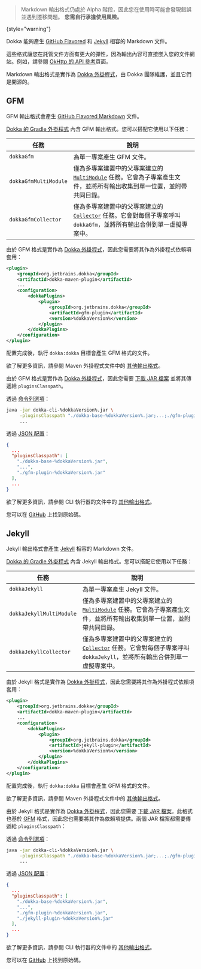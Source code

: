 [//]: # (title: Markdown)

> Markdown 輸出格式仍處於 Alpha 階段，因此您在使用時可能會發現錯誤並遇到遷移問題。
> **您需自行承擔使用風險。**
>
{style="warning"}

Dokka 能夠產生 [GitHub Flavored](#gfm) 和 [Jekyll](#jekyll) 相容的 Markdown 文件。

這些格式讓您在託管文件方面有更大的彈性，因為輸出內容可直接嵌入您的文件網站。例如，請參閱 [OkHttp 的 API 參考](https://square.github.io/okhttp/5.x/okhttp/okhttp3/)頁面。

Markdown 輸出格式是實作為 [Dokka 外掛程式](dokka-plugins.md)，由 Dokka 團隊維護，並且它們是開源的。

## GFM

GFM 輸出格式會產生 [GitHub Flavored Markdown](https://github.github.com/gfm/) 文件。

<tabs group="build-script">
<tab title="Gradle" group-key="kotlin">

[Dokka 的 Gradle 外掛程式](dokka-gradle.md) 內含 GFM 輸出格式。您可以搭配它使用以下任務：

| **任務**              | **說明**                                                                                                                                                                                                                                                        |
|-----------------------|-----------------------------------------------------------------------------------------------------------------------------------------------------------------------------------------------------------------------------------------------------------------|
| `dokkaGfm`            | 為單一專案產生 GFM 文件。                                                                                                                                                                                                                                         |
| `dokkaGfmMultiModule` | 僅為多專案建置中的父專案建立的 [`MultiModule`](dokka-gradle.md#multi-project-builds) 任務。它會為子專案產生文件，並將所有輸出收集到單一位置，並附帶共同目錄。                                                                                                                |
| `dokkaGfmCollector`   | 僅為多專案建置中的父專案建立的 [`Collector`](dokka-gradle.md#collector-tasks) 任務。它會對每個子專案呼叫 `dokkaGfm`，並將所有輸出合併到單一虛擬專案中。                                                                                                                        |

</tab>
<tab title="Maven" group-key="groovy">

由於 GFM 格式是實作為 [Dokka 外掛程式](dokka-plugins.md#apply-dokka-plugins)，因此您需要將其作為外掛程式依賴項套用：

```xml
<plugin>
    <groupId>org.jetbrains.dokka</groupId>
    <artifactId>dokka-maven-plugin</artifactId>
    ...
    <configuration>
        <dokkaPlugins>
            <plugin>
                <groupId>org.jetbrains.dokka</groupId>
                <artifactId>gfm-plugin</artifactId>
                <version>%dokkaVersion%</version>
            </plugin>
        </dokkaPlugins>
    </configuration>
</plugin>
```

配置完成後，執行 `dokka:dokka` 目標會產生 GFM 格式的文件。

欲了解更多資訊，請參閱 Maven 外掛程式文件中的 [其他輸出格式](dokka-maven.md#other-output-formats)。

</tab>
<tab title="CLI" group-key="cli">

由於 GFM 格式是實作為 [Dokka 外掛程式](dokka-plugins.md#apply-dokka-plugins)，因此您需要 [下載 JAR 檔案](https://repo1.maven.org/maven2/org/jetbrains/dokka/gfm-plugin/%dokkaVersion%/gfm-plugin-%dokkaVersion%.jar) 並將其傳遞給 `pluginsClasspath`。

透過 [命令列選項](dokka-cli.md#run-with-command-line-options)：

```Bash
java -jar dokka-cli-%dokkaVersion%.jar \
     -pluginsClasspath "./dokka-base-%dokkaVersion%.jar;...;./gfm-plugin-%dokkaVersion%.jar" \
     ...
```

透過 [JSON 配置](dokka-cli.md#run-with-json-configuration)：

```json
{
  ...
  "pluginsClasspath": [
    "./dokka-base-%dokkaVersion%.jar",
    "...",
    "./gfm-plugin-%dokkaVersion%.jar"
  ],
  ...
}
```

欲了解更多資訊，請參閱 CLI 執行器的文件中的 [其他輸出格式](dokka-cli.md#other-output-formats)。

</tab>
</tabs>

您可以在 [GitHub](https://github.com/Kotlin/dokka/tree/%dokkaVersion%/dokka-subprojects/plugin-gfm) 上找到原始碼。

## Jekyll

Jekyll 輸出格式會產生 [Jekyll](https://jekyllrb.com/) 相容的 Markdown 文件。

<tabs group="build-script">
<tab title="Gradle" group-key="kotlin">

[Dokka 的 Gradle 外掛程式](dokka-gradle.md) 內含 Jekyll 輸出格式。您可以搭配它使用以下任務：

| **任務**                 | **說明**                                                                                                                                                                                                                                                        |
|--------------------------|-----------------------------------------------------------------------------------------------------------------------------------------------------------------------------------------------------------------------------------------------------------------|
| `dokkaJekyll`            | 為單一專案產生 Jekyll 文件。                                                                                                                                                                                                                                      |
| `dokkaJekyllMultiModule` | 僅為多專案建置中的父專案建立的 [`MultiModule`](dokka-gradle.md#multi-project-builds) 任務。它會為子專案產生文件，並將所有輸出收集到單一位置，並附帶共同目錄。                                                                                                              |
| `dokkaJekyllCollector`   | 僅為多專案建置中的父專案建立的 [`Collector`](dokka-gradle.md#collector-tasks) 任務。它會對每個子專案呼叫 `dokkaJekyll`，並將所有輸出合併到單一虛擬專案中。                                                                                                                      |

</tab>
<tab title="Maven" group-key="groovy">

由於 Jekyll 格式是實作為 [Dokka 外掛程式](dokka-plugins.md#apply-dokka-plugins)，因此您需要將其作為外掛程式依賴項套用：

```xml
<plugin>
    <groupId>org.jetbrains.dokka</groupId>
    <artifactId>dokka-maven-plugin</artifactId>
    ...
    <configuration>
        <dokkaPlugins>
            <plugin>
                <groupId>org.jetbrains.dokka</groupId>
                <artifactId>jekyll-plugin</artifactId>
                <version>%dokkaVersion%</version>
            </plugin>
        </dokkaPlugins>
    </configuration>
</plugin>
```

配置完成後，執行 `dokka:dokka` 目標會產生 GFM 格式的文件。

欲了解更多資訊，請參閱 Maven 外掛程式文件中的 [其他輸出格式](dokka-maven.md#other-output-formats)。

</tab>
<tab title="CLI" group-key="cli">

由於 Jekyll 格式是實作為 [Dokka 外掛程式](dokka-plugins.md#apply-dokka-plugins)，因此您需要 [下載 JAR 檔案](https://repo1.maven.org/maven2/org/jetbrains/dokka/jekyll-plugin/%dokkaVersion%/jekyll-plugin-%dokkaVersion%.jar)。此格式也基於 [GFM](#gfm) 格式，因此您也需要將其作為依賴項提供。兩個 JAR 檔案都需要傳遞給 `pluginsClasspath`：

透過 [命令列選項](dokka-cli.md#run-with-command-line-options)：

```Bash
java -jar dokka-cli-%dokkaVersion%.jar \
     -pluginsClasspath "./dokka-base-%dokkaVersion%.jar;...;./gfm-plugin-%dokkaVersion%.jar;./jekyll-plugin-%dokkaVersion%.jar" \
     ...
```

透過 [JSON 配置](dokka-cli.md#run-with-json-configuration)：

```json
{
  ...
  "pluginsClasspath": [
    "./dokka-base-%dokkaVersion%.jar",
    "...",
    "./gfm-plugin-%dokkaVersion%.jar",
    "./jekyll-plugin-%dokkaVersion%.jar"
  ],
  ...
}
```

欲了解更多資訊，請參閱 CLI 執行器的文件中的 [其他輸出格式](dokka-cli.md#other-output-formats)。

</tab>
</tabs>

您可以在 [GitHub](https://github.com/Kotlin/dokka/tree/%dokkaVersion%/dokka-subprojects/plugin-jekyll) 上找到原始碼。